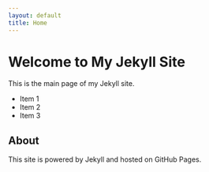 ```yaml
---
layout: default
title: Home
---
```


# Welcome to My Jekyll Site

This is the main page of my Jekyll site.

- Item 1
- Item 2
- Item 3

## About

This site is powered by Jekyll and hosted on GitHub Pages.